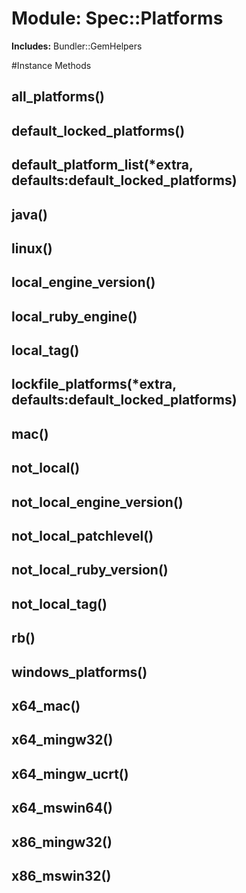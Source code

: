 # Module: Spec::Platforms
    
**Includes:** Bundler::GemHelpers
  




#Instance Methods
## all_platforms() [](#method-i-all_platforms)

## default_locked_platforms() [](#method-i-default_locked_platforms)

## default_platform_list(*extra, defaults:default_locked_platforms) [](#method-i-default_platform_list)

## java() [](#method-i-java)

## linux() [](#method-i-linux)

## local_engine_version() [](#method-i-local_engine_version)

## local_ruby_engine() [](#method-i-local_ruby_engine)

## local_tag() [](#method-i-local_tag)

## lockfile_platforms(*extra, defaults:default_locked_platforms) [](#method-i-lockfile_platforms)

## mac() [](#method-i-mac)

## not_local() [](#method-i-not_local)

## not_local_engine_version() [](#method-i-not_local_engine_version)

## not_local_patchlevel() [](#method-i-not_local_patchlevel)

## not_local_ruby_version() [](#method-i-not_local_ruby_version)

## not_local_tag() [](#method-i-not_local_tag)

## rb() [](#method-i-rb)

## windows_platforms() [](#method-i-windows_platforms)

## x64_mac() [](#method-i-x64_mac)

## x64_mingw32() [](#method-i-x64_mingw32)

## x64_mingw_ucrt() [](#method-i-x64_mingw_ucrt)

## x64_mswin64() [](#method-i-x64_mswin64)

## x86_mingw32() [](#method-i-x86_mingw32)

## x86_mswin32() [](#method-i-x86_mswin32)


